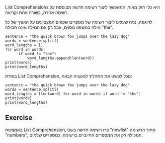 List Comprehensions היא כלי חזק מאוד, המאפשר ליצור רשימה חדשה מבוססת על רשימה אחרת, בשורה אחת וקריאה.

לדוגמה, נניח שעלינו ליצור רשימה של מספרים שלמים המצביעים על האורך של כל מילה במשפט מסוים, אבל רק אם המילה אינה המילה "the".

    sentence = "the quick brown fox jumps over the lazy dog"
    words = sentence.split()
    word_lengths = []
    for word in words:
          if word != "the":
              word_lengths.append(len(word))
    print(words)
    print(word_lengths)

בעזרת List Comprehension, נוכל לפשט את התהליך לנוטציה הבאה:

    sentence = "the quick brown fox jumps over the lazy dog"
    words = sentence.split()
    word_lengths = [len(word) for word in words if word != "the"]
    print(words)
    print(word_lengths)

Exercise
--------

באמצעות List Comprehension, צרו רשימה חדשה בשם "newlist" מתוך הרשימה "numbers", המכילה רק את המספרים החיוביים ברשימה, כמספרים שלמים.